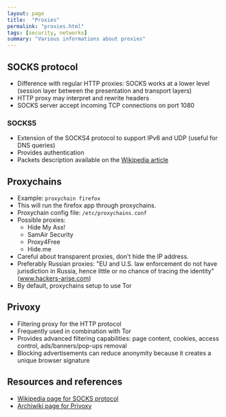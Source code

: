 ```yaml
---
layout: page
title:  "Proxies"
permalink: "proxies.html"
tags: [security, networks]
summary: "Various informations about proxies"
---
```


## SOCKS protocol
* Difference with regular HTTP proxies: SOCKS works at a lower level (session layer between the presentation and transport layers)
* HTTP proxy may interpret and rewrite headers
* SOCKS server accept incoming TCP connections on port 1080


### SOCKS5
* Extension of the SOCKS4 protocol to support IPv6 and UDP (useful for DNS queries)
* Provides authentication
* Packets description available on the [Wikipedia article](https://en.wikipedia.org/wiki/SOCKS#SOCKS5)


## Proxychains
* Example: `proxychain firefox`  
* This will run the firefox app through proxychains.
* Proxychain config file: `/etc/proxychains.conf`  
* Possible proxies:
    - Hide My Ass!
    - SamAir Security
    - Proxy4Free
    - Hide.me
* Careful about transparent proxies, don't hide the IP address.
* Preferably Russian proxies: "EU and U.S. law enforcement do not have jurisdiction in Russia, hence little or no chance of tracing the identity" (www.hackers-arise.com)
* By default, proxychains setup to use Tor


## Privoxy
* Filtering proxy for the HTTP protocol
* Frequently used in combination with Tor
* Provides advanced filtering capabilities: page content, cookies, access control, ads/banners/pop-ups removal
* Blocking advertisements can reduce anonymity because it creates a unique browser signature


## Resources and references
* [Wikipedia page for SOCKS protocol](https://en.wikipedia.org/wiki/SOCKS)
* [Archiwiki page for Privoxy](https://wiki.archlinux.org/index.php/Privoxy)
